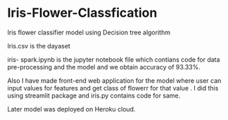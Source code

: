 # Iris-Flower-Classfication
Iris flower classifier model using Decision tree algorithm

Iris.csv  is the dayaset

iris- spark.ipynb is the jupyter notebook file which contians code for data pre-processing and the model and we obtain accuracy of 93.33%.

Also I have made front-end web application for the model where user can input values for features and get class of flowerr for that value .
I did this using streamlit package and iris.py contains code for same.

Later model was deployed on Heroku cloud.

